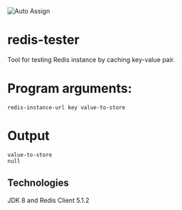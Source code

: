 ![Auto Assign](https://github.com/conorheffron/redis-tester/actions/workflows/auto-assign.yml/badge.svg)

# redis-tester
Tool for testing Redis instance by caching key-value pair.

# Program arguments:
```
redis-instance-url key value-to-store
```

# Output
```
value-to-store
null
```

## Technologies
JDK 8 and Redis Client 5.1.2
